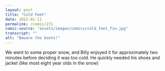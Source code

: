 ```yaml
---
layout: post
title: "Cold Feet"
date: 2022-01-11
permalink: /comic/271
comic-source: "assets/images/comics/cold_feet_fin.jpg"
transcript: ""
alt: "Beware the boots!"
---
```

We went to some proper snow, and  Billy enjoyed it for approximately two minutes before deciding it was too cold. He quickly needed his shoes and jacket (like most eight year olds in the snow)
